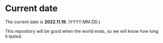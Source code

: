 # Current date

The current date is **2022.11.19.** (YYYY.MM.DD.)

This repository will be good when the world ends, so we will know how long it lasted.
